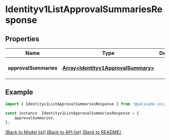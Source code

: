 # Identityv1ListApprovalSummariesResponse


## Properties

Name | Type | Description | Notes
------------ | ------------- | ------------- | -------------
**approvalSummaries** | [**Array&lt;Identityv1ApprovalSummary&gt;**](Identityv1ApprovalSummary.md) |  | [optional] [default to undefined]

## Example

```typescript
import { Identityv1ListApprovalSummariesResponse } from '@palisade-inc/typescript-sdk';

const instance: Identityv1ListApprovalSummariesResponse = {
    approvalSummaries,
};
```

[[Back to Model list]](../README.md#documentation-for-models) [[Back to API list]](../README.md#documentation-for-api-endpoints) [[Back to README]](../README.md)
